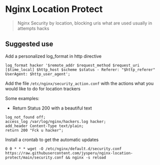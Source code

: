 # Nginx Location Protect

> Nginx Security by location, blocking uris what are used usually in attempts hacks

## Suggested use

Add a personalized log_format in http directive

```
log_format hacker '$remote_addr $request_method $request_uri [$time_local] $http_host $scheme $status - Referer: "$http_referer" UserAgent: $http_user_agent';
```

Add the file `/etc/nginx/security_action.conf` with the actions what you would like to do for location trackers

Some examples:

- Return Status 200 with a beautiful text

```
log_not_found off;
access_log /var/log/nginx/hackers.log hacker;
add_header Content-Type text/plain;
return 200 "Fck u hacker";
```

Install a crontab to get the automatic updates

```
0 0 * * * wget -O /etc/nginx/default.d/security.conf https://raw.githubusercontent.com/jysperu/nginx-location-protect/main/security.conf && nginx -s reload
```
